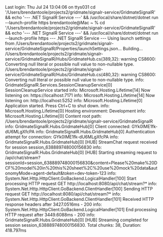 Last login: Thu Jul 24 13:04:06 on ttys031
cd '/Users/brendantoole/projects2/gridmate/signalr-service/GridmateSignalR' && echo '--- .NET SignalR Service ---' && /usr/local/share/dotnet/dotnet run --launch-profile https
brendantoole@Mac ~ % cd '/Users/brendantoole/projects2/gridmate/signalr-service/GridmateSignalR' && echo '--- .NET SignalR Service ---' && /usr/local/share/dotnet/dotnet run --launch-profile https
--- .NET SignalR Service ---
Using launch settings from /Users/brendantoole/projects2/gridmate/signalr-service/GridmateSignalR/Properties/launchSettings.json...
Building...
/Users/brendantoole/projects2/gridmate/signalr-service/GridmateSignalR/Hubs/GridmateHub.cs(389,32): warning CS8600: Converting null literal or possible null value to non-nullable type.
/Users/brendantoole/projects2/gridmate/signalr-service/GridmateSignalR/Hubs/GridmateHub.cs(480,32): warning CS8600: Converting null literal or possible null value to non-nullable type.
info: GridmateSignalR.Services.SessionCleanupService[0]
      SessionCleanupService started
info: Microsoft.Hosting.Lifetime[14]
      Now listening on: https://localhost:7171
info: Microsoft.Hosting.Lifetime[14]
      Now listening on: http://localhost:5252
info: Microsoft.Hosting.Lifetime[0]
      Application started. Press Ctrl+C to shut down.
info: Microsoft.Hosting.Lifetime[0]
      Hosting environment: Development
info: Microsoft.Hosting.Lifetime[0]
      Content root path: /Users/brendantoole/projects2/gridmate/signalr-service/GridmateSignalR
info: GridmateSignalR.Hubs.GridmateHub[0]
      Client connected: GYk0IME1fk-dU6MLgXfcPA
info: GridmateSignalR.Hubs.GridmateHub[0]
      Authentication attempt for connection: GYk0IME1fk-dU6MLgXfcPA
info: GridmateSignalR.Hubs.GridmateHub[0]
      [HUB] StreamChat request received for session session_638889748000156830
info: GridmateSignalR.Hubs.GridmateHub[0]
      [HUB] Starting streaming request to /api/chat/stream?sessionId=session_638889748000156830&content=Please%20make%20DCF%20model%20in%20this%20sheet%2C%20use%20mock%20data&autonomyMode=agent-default&token=dev-token-123
info: System.Net.Http.HttpClient.GoBackend.LogicalHandler[100]
      Start processing HTTP request GET http://localhost:8080/api/chat/stream?*
info: System.Net.Http.HttpClient.GoBackend.ClientHandler[100]
      Sending HTTP request GET http://localhost:8080/api/chat/stream?*
info: System.Net.Http.HttpClient.GoBackend.ClientHandler[101]
      Received HTTP response headers after 3427.0516ms - 200
info: System.Net.Http.HttpClient.GoBackend.LogicalHandler[101]
      End processing HTTP request after 3449.6088ms - 200
info: GridmateSignalR.Hubs.GridmateHub[0]
      [HUB] Streaming completed for session session_638889748000156830. Total chunks: 38, Duration: 418.797ms

